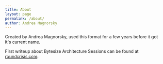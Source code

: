 ```yaml
---
title: About
layout: page
permalink: /about/
author: Andrea Magnorsky
---
```



    
Created by Andrea Magnorsky, used this format for a few years before it got it's current name.

First writeup about Bytesize Architecture Sessions can be found at [roundcrisis.com](https://www.roundcrisis.com/2021/09/28/bytesize-architecture-sessions/).





